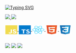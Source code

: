 <a href="https://www.linkedin.com/in/andradeviniciusoliv/" target="_blank"><img src="https://readme-typing-svg.demolab.com?font=Fira+Code&duration=4985&pause=1000&color=C1936B&vCenter=true&width=435&lines=Oi!+Meu+nome+é+Vinicius+Andrade+:)" alt="Typing SVG" /></a>
<div align="left">
  <a href="https://github.com/andvinicius">
  <img height="140em" src="https://github-readme-stats.vercel.app/api?username=andvinicius&show_icons=true&theme=moltack&include_all_commits=true&count_private=true"/>
  <img height="140em" src="https://github-readme-stats.vercel.app/api/top-langs/?username=andvinicius&layout=compact&langs_count=7&theme=moltack"/>
</div>


<div style="display: inline_block"><br>
  <img align="center" alt="and-Js" height="30" width="40" src="https://raw.githubusercontent.com/devicons/devicon/master/icons/javascript/javascript-plain.svg">
  <img align="center" alt="and-Ts" height="30" width="40" src="https://raw.githubusercontent.com/devicons/devicon/master/icons/typescript/typescript-plain.svg">
  <img align="center" alt="and-React" height="30" width="40" src="https://raw.githubusercontent.com/devicons/devicon/master/icons/react/react-original.svg">
  <img align="center" alt="and-HTML" height="30" width="40" src="https://raw.githubusercontent.com/devicons/devicon/master/icons/html5/html5-original.svg">
  <img align="center" alt="and-CSS" height="30" width="40" src="https://raw.githubusercontent.com/devicons/devicon/master/icons/css3/css3-original.svg">
</div>
  
  ##
 
<div> 
  <a href="https://instagram.com/andradevni" target="_blank"><img src="https://img.shields.io/badge/-Instagram-%23E4405F?style=for-the-badge&logo=instagram&logoColor=white" target="_blank"></a>
  <a href = "mailto:andradeviniciuscode@outlook.com"><img src="https://img.shields.io/badge/-Gmail-%23333?style=for-the-badge&logo=gmail&logoColor=white" target="_blank"></a>
  <a href="https://www.linkedin.com/in/andradeviniciusoliv/" target="_blank"><img src="https://img.shields.io/badge/-LinkedIn-%230077B5?style=for-the-badge&logo=linkedin&logoColor=white" target="_blank"></a> 
  
</div>
